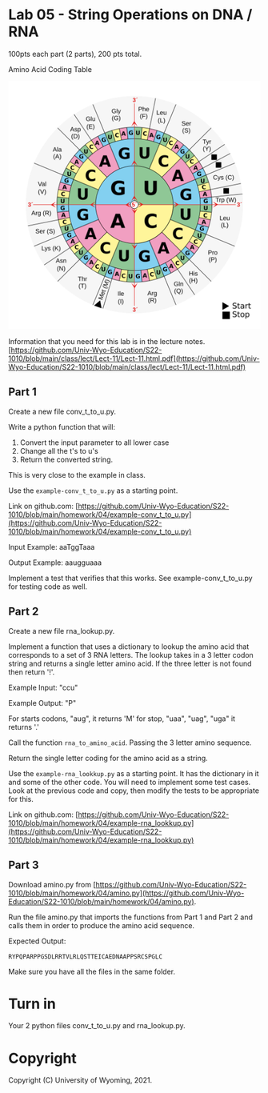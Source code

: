 


<style>
.pagebreak { page-break-before: always; }
.half { height: 200px; }
</style>
<style>
.pagebreak { page-break-before: always; }
.half { height: 200px; }
.markdown-body {
	font-size: 12px;
}
.markdown-body td {
	font-size: 12px;
}
</style>


# Lab 05 - String Operations on DNA / RNA

100pts each part (2 parts), 200 pts total.


Amino Acid Coding Table

![Aminoacids_table.svg](./Aminoacids_table.svg)

Information that you need for this lab is in the lecture notes.
[https://github.com/Univ-Wyo-Education/S22-1010/blob/main/class/lect/Lect-11/Lect-11.html.pdf](https://github.com/Univ-Wyo-Education/S22-1010/blob/main/class/lect/Lect-11/Lect-11.html.pdf)

## Part 1

Create a new file conv_t_to_u.py.

Write a python function that will: 

1.  Convert the input parameter to all lower case
2.  Change all the t's to u's
3.  Return the converted string.

This is very close to the example in class.

Use the `example-conv_t_to_u.py` as a starting point.

Link on github.com: [https://github.com/Univ-Wyo-Education/S22-1010/blob/main/homework/04/example-conv_t_to_u.py](https://github.com/Univ-Wyo-Education/S22-1010/blob/main/homework/04/example-conv_t_to_u.py)

Input Example: aaTggTaaa

Output Example:  aaugguaaa

Implement a test that verifies that this works. See example-conv_t_to_u.py for testing code as well.




## Part 2

Create a new file rna_lookup.py.

Implement a function that uses a dictionary to lookup the amino acid
that corresponds to a set of 3 RNA letters. The lookup takes in
a 3 letter codon string and returns a single letter amino acid.
If the three letter is not found then return '!'.

Example Input: "ccu" 

Example Output: "P"

For starts codons, "aug",  it returns 'M' for stop, "uaa", "uag", "uga" it returns '.'

Call the function `rna_to_amino_acid`.  Passing the 3 letter amino sequence.

Return the single letter coding for the amino acid as a string.

Use the `example-rna_lookkup.py` as a starting point.    It has the dictionary in it
and some of the other code.  You will need to implement some test cases.  Look at
the previous code and copy, then modify the tests to be appropriate for this.

Link on github.com: [https://github.com/Univ-Wyo-Education/S22-1010/blob/main/homework/04/example-rna_lookkup.py](https://github.com/Univ-Wyo-Education/S22-1010/blob/main/homework/04/example-rna_lookkup.py)





## Part 3

Download amino.py from [https://github.com/Univ-Wyo-Education/S22-1010/blob/main/homework/04/amino.py](https://github.com/Univ-Wyo-Education/S22-1010/blob/main/homework/04/amino.py).

Run the file amino.py that imports the functions from Part 1 and Part 2 and
calls them in order to produce the amino acid sequence.

Expected Output:

```
RYPQPARPPGSDLRRTVLRLQSTTEICAEDNAAPPSRCSPGLC
```

Make sure you have all the files in the same folder.

# Turn in

Your 2 python files conv_t_to_u.py and rna_lookup.py.















# Copyright

Copyright (C) University of Wyoming, 2021.
